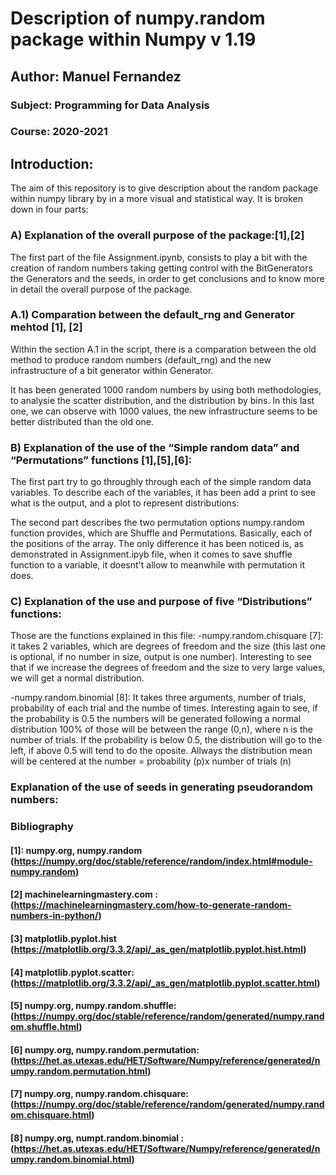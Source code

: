 # Description of numpy.random package within Numpy v 1.19
## Author: Manuel Fernandez
### Subject: Programming for Data Analysis
### Course: 2020-2021

## Introduction:
The aim of this repository is to give description about the random package within numpy library by in a more visual and statistical way. It is broken down in four parts:

### A) Explanation of the overall purpose of the package:[1],[2]
The first part of the file Assignment.ipynb, consists to play a bit with the creation of random numbers taking getting control with the BitGenerators the Generators and the seeds, in order to get conclusions and to know more in detail the overall purpose of the package. 

### A.1) Comparation between the default_rng and Generator mehtod [1], [2]
Within the section A.1 in the script, there is a comparation between the old method to produce random numbers (default_rng) and the new infrastructure of a bit generator within Generator. 

It has been generated 1000 random numbers by using both methodologies, to analysie the scatter distribution, and the distribution by bins. In this last one, we can observe with 1000 values, the new infrastructure seems to be better distributed than the old one.


### B) Explanation of the use of the “Simple random data” and “Permutations” functions [1],[5],[6]:

The first part try to go throughly through each of the simple random data variables. To describe each of the variables, it has been add a print to see what is the output, and a plot to represent distributions:


The second part describes the two permutation options numpy.random function provides, which are Shuffle and Permutations. Basically, each of the positions of the array. The only difference it has been noticed is, as demonstrated in Assignment.ipyb file, when it comes to save shuffle function to a variable, it doesnt't allow to meanwhile with permutation it does.


### C) Explanation of the use and purpose of five “Distributions” functions:
Those are the functions explained in this file:
-numpy.random.chisquare [7]: it takes 2 variables, which are degrees of freedom and the size (this last one is optional, if no number in size, output is one number). Interesting to see that if we increase the degrees of freedom and the size to very large values, we will get a normal distribution.

-numpy.random.binomial [8]: It takes three arguments, number of trials, probability of each trial and the numbe of times. Interesting again to see, if the probability is 0.5 the numbers will be generated following a normal distribution 100% of those will be between the range (0,n), where n is the number of trials. If the probability is below 0.5, the distribution will go to the left, if above 0.5 will tend to do the oposite. Allways the distribution mean will be centered at the number = probability (p)x number of trials (n)


### Explanation of the use of seeds in generating pseudorandom numbers:


### Bibliography

#### [1]: numpy.org, numpy.random (https://numpy.org/doc/stable/reference/random/index.html#module-numpy.random)
#### [2] machinelearningmastery.com : (https://machinelearningmastery.com/how-to-generate-random-numbers-in-python/)
#### [3] matplotlib.pyplot.hist (https://matplotlib.org/3.3.2/api/_as_gen/matplotlib.pyplot.hist.html)
#### [4] matplotlib.pyplot.scatter: (https://matplotlib.org/3.3.2/api/_as_gen/matplotlib.pyplot.scatter.html)
#### [5] numpy.org, numpy.random.shuffle: (https://numpy.org/doc/stable/reference/random/generated/numpy.random.shuffle.html)
#### [6] numpy.org, numpy.random.permutation: (https://het.as.utexas.edu/HET/Software/Numpy/reference/generated/numpy.random.permutation.html)
#### [7] numpy.org, numpy.random.chisquare: (https://numpy.org/doc/stable/reference/random/generated/numpy.random.chisquare.html)
#### [8] numpy.org, numpt.random.binomial : (https://het.as.utexas.edu/HET/Software/Numpy/reference/generated/numpy.random.binomial.html)